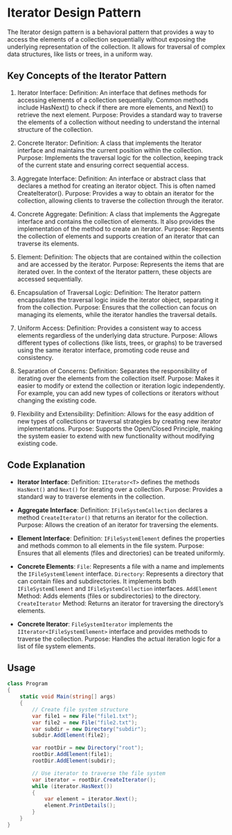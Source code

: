﻿# Iterator Design Pattern
The Iterator design pattern is a behavioral pattern that provides a way to access the elements of a collection sequentially without exposing the underlying representation of the collection. It allows for traversal of complex data structures, like lists or trees, in a uniform way.

## Key Concepts of the Iterator Pattern
1. Iterator Interface:
Definition: An interface that defines methods for accessing elements of a collection sequentially. Common methods include HasNext() to check if there are more elements, and Next() to retrieve the next element.
Purpose: Provides a standard way to traverse the elements of a collection without needing to understand the internal structure of the collection.

2. Concrete Iterator:
Definition: A class that implements the Iterator interface and maintains the current position within the collection.
Purpose: Implements the traversal logic for the collection, keeping track of the current state and ensuring correct sequential access.

3. Aggregate Interface:
Definition: An interface or abstract class that declares a method for creating an iterator object. This is often named CreateIterator().
Purpose: Provides a way to obtain an iterator for the collection, allowing clients to traverse the collection through the iterator.

4. Concrete Aggregate:
Definition: A class that implements the Aggregate interface and contains the collection of elements. It also provides the implementation of the method to create an iterator.
Purpose: Represents the collection of elements and supports creation of an iterator that can traverse its elements.

5. Element:
Definition: The objects that are contained within the collection and are accessed by the iterator.
Purpose: Represents the items that are iterated over. In the context of the Iterator pattern, these objects are accessed sequentially.

6. Encapsulation of Traversal Logic:
Definition: The Iterator pattern encapsulates the traversal logic inside the iterator object, separating it from the collection.
Purpose: Ensures that the collection can focus on managing its elements, while the iterator handles the traversal details.

7. Uniform Access:
Definition: Provides a consistent way to access elements regardless of the underlying data structure.
Purpose: Allows different types of collections (like lists, trees, or graphs) to be traversed using the same iterator interface, promoting code reuse and consistency.

8. Separation of Concerns:
Definition: Separates the responsibility of iterating over the elements from the collection itself.
Purpose: Makes it easier to modify or extend the collection or iteration logic independently. For example, you can add new types of collections or iterators without changing the existing code.

9. Flexibility and Extensibility:
Definition: Allows for the easy addition of new types of collections or traversal strategies by creating new iterator implementations.
Purpose: Supports the Open/Closed Principle, making the system easier to extend with new functionality without modifying existing code.

## Code Explanation
* **Iterator Interface**:
Definition: `IIterator<T>` defines the methods `HasNext()` and `Next()` for iterating over a collection.
Purpose: Provides a standard way to traverse elements in the collection.

* **Aggregate Interface**:
Definition: `IFileSystemCollection` declares a method `CreateIterator()` that returns an iterator for the collection.
Purpose: Allows the creation of an iterator for traversing the elements.

* **Element Interface**:
Definition: `IFileSystemElement` defines the properties and methods common to all elements in the file system.
Purpose: Ensures that all elements (files and directories) can be treated uniformly.

* **Concrete Elements**:
`File`: Represents a file with a name and implements the `IFileSystemElement` interface.
`Directory`: Represents a directory that can contain files and subdirectories. It implements both `IFileSystemElement` and `IFileSystemCollection` interfaces.
`AddElement` Method: Adds elements (files or subdirectories) to the directory.
`CreateIterator` Method: Returns an iterator for traversing the directory’s elements.

* **Concrete Iterator**:
`FileSystemIterator` implements the `IIterator<IFileSystemElement>` interface and provides methods to traverse the collection.
Purpose: Handles the actual iteration logic for a list of file system elements.

## Usage
```csharp
class Program
{
    static void Main(string[] args)
    {
        // Create file system structure
        var file1 = new File("file1.txt");
        var file2 = new File("file2.txt");
        var subdir = new Directory("subdir");
        subdir.AddElement(file2);

        var rootDir = new Directory("root");
        rootDir.AddElement(file1);
        rootDir.AddElement(subdir);

        // Use iterator to traverse the file system
        var iterator = rootDir.CreateIterator();
        while (iterator.HasNext())
        {
            var element = iterator.Next();
            element.PrintDetails();
        }
    }
}
```